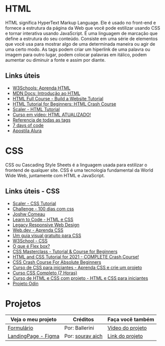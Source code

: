 # HTML
HTML significa HyperText Markup Language. Ele é usado no front-end e fornece a estrutura da página da Web que você pode estilizar usando CSS e tornar interativa usando JavaScript. É uma linguagem de marcação que define a estrutura do seu conteúdo. Consiste em uma série de elementos que você usa para mostrar algo de uma determinada maneira ou agir de uma certo modo. As tags podem criar um hiperlink de uma palavra ou imagem para outro lugar, podem colocar palavras em itálico, podem aumentar ou diminuir a fonte e assim por diante.

## Links úteis
* [W3Schools: Aprenda HTML](https://www.w3schools.com/html/html_intro.asp)
* [MDN Docs: Introdução ao HTML](https://developer.mozilla.org/en-US/docs/Learn/HTML/Introduction_to_HTML/Getting_started)
* [HTML Full Course - Build a Website Tutorial](https://www.youtube.com/watch?v=pQN-pnXPaVg)
* [HTML Tutorial for Beginners: HTML Crash Course](https://www.youtube.com/watch?v=qz0aGYrrlhU)
* [Scaler - HTML Tutorial](https://www.scaler.com/topics/html/)
* [Curso em vídeo: HTML ATUALIZADO!](https://www.youtube.com/watch?v=Ejkb_YpuHWs)
* [Referencia de todas as tags](https://htmlreference.io/)
* [7 days of code](https://7daysofcode.io/matricula/html-css)
* [Apostila Alura](https://www.alura.com.br/apostila-html-css-javascript)

# CSS
CSS ou Cascading Style Sheets é a linguagem usada para estilizar o frontend de qualquer site. CSS é uma tecnologia fundamental da World Wide Web, juntamente com HTML e JavaScript. 
## Links úteis - CSS
* [Scaler - CSS Tutorial](https://www.scaler.com/topics/css/)
* [Challenge - 100 dias com css](https://100dayscss.com/)
* [Joshw Comeau](https://www.joshwcomeau.com/)
* [Learn to Code - HTML e CSS](https://learn.shayhowe.com/html-css/building-your-first-web-page/)
* [Legacy Responsive Web Design](https://www.freecodecamp.org/learn/responsive-web-design/)
* [Web.dev - Aprenda CSS](https://web.dev/learn/css/)
* [Um guia visual gratuito para CSS](https://cssreference.io/)
* [W3School - CSS](https://www.w3schools.com/css/)
* [O que é Flex box?](https://flexbox.io/)
* [CSS Masterclass - Tutorial & Course for Beginners](https://youtu.be/FqmB-Zj2-PA)
* [HTML and CSS Tutorial for 2021 - COMPLETE Crash Course!](https://youtu.be/D-h8L5hgW-w)
* [CSS Crash Course For Absolute Beginners](https://youtu.be/yfoY53QXEnI)
* [Curso de CSS para iniciantes - Aprenda CSS e crie um projeto](https://youtu.be/vwbegraDXD8)
* [Curso CSS Completo (7 Horas)](https://youtu.be/w1J6gY40yMo)
* [Curso de HTML e CSS com projeto - HTML e CSS para iniciantes](https://youtu.be/PuyZAUyZYDI)
* [Projeto Odin](https://www.theodinproject.com/dashboard)

# Projetos
|Veja o meu projeto|Créditos|Faça você também|
| --- | --- | --- |
| [Formulário](https://userdajheni.github.io/html-css/Projetos/balle_form/) | Por: Ballerini | [Vídeo do projeto](https://youtu.be/wwqOJ2o84S4) |
| [LandingPage - Figma](https://userdajheni.github.io/html-css/Projetos/lading_page_figma) | Por: [sourav aich](https://www.figma.com/@aich) | [Link do projeto](https://www.figma.com/community/file/1036531916904474141/Agency-landing-page)
